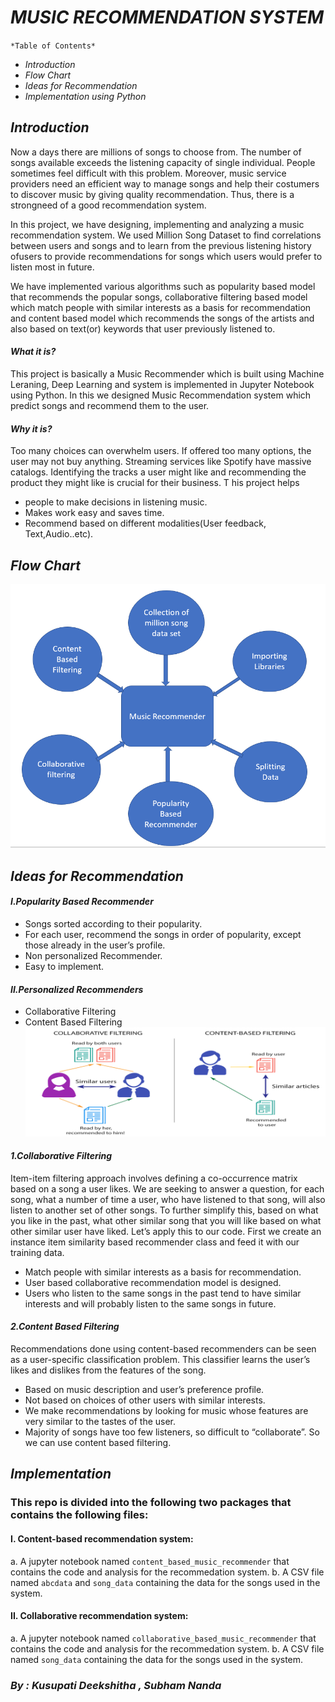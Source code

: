 # *MUSIC RECOMMENDATION SYSTEM* 

`*Table of Contents*`

* _*Introduction*_
* _*Flow Chart*_
* _*Ideas for Recommendation*_
* _*Implementation using Python*_

## *Introduction*
Now a days there are millions of songs to choose from. The number of songs available exceeds the listening capacity of single individual. People sometimes feel difficult with this problem. Moreover, music service providers need an efficient way to manage songs and help their costumers to discover music by giving quality recommendation. Thus, there is a strongneed of a good recommendation system.

In this project, we have designing, implementing and analyzing a music recommendation system. We used Million Song Dataset to find correlations between users and songs and to learn from the previous listening history ofusers to provide recommendations for songs which users would prefer to listen most in future. 

We have implemented various algorithms such as popularity based model that recommends the popular songs, collaborative filtering based model which match people with similar interests as a basis for    recommendation and content based model which recommends the songs of the artists and also based on text(or) keywords that user previously listened to.

#### *What it is?*
This project is basically a Music Recommender which is built using Machine Leraning, Deep Learning and system is implemented in Jupyter Notebook using Python. In this we designed Music Recommendation system which predict songs and recommend them to the user. 

#### *Why it is?*
Too many choices can overwhelm users. If offered too many options, the user may not buy anything. Streaming services like Spotify have massive catalogs. Identifying the tracks a user might like and recommending the product they might like is crucial for their business. T
his project helps 
* people to make decisions in listening music.
* Makes work easy and saves time. 
* Recommend based on different modalities(User feedback, Text,Audio..etc).

## *Flow Chart*
![flowchart.png](https://github.com/DeekshithaKusupati/Intern-Work/blob/main/int-ml-3/Music%20Recommendation/Images/flowchart.png)

## *Ideas for Recommendation*

#### *I.Popularity Based Recommender*
* Songs sorted according to their popularity.
* For each user, recommend the songs in order of  popularity, except those already in the user’s profile.
* Non personalized Recommender.
* Easy to implement.

#### *II.Personalized Recommenders*
* Collaborative Filtering
* Content Based Filtering
![personalized recommender.png](https://github.com/DeekshithaKusupati/Intern-Work/blob/main/int-ml-3/Music%20Recommendation/Images/personalized%20recommender.png)

#### *1.Collaborative Filtering*
Item-item filtering approach involves defining a co-occurrence matrix based on a song a user likes. We are seeking to answer a question, for each song, what a number of time a user, who have listened to that song, will also listen to another set of other songs. To further simplify this, based on what you like in the past, what other similar song that you will like based on what other similar user have liked. Let’s apply this to our code. First we create an instance item similarity based recommender class and feed it with our training data.
* Match people with similar interests as a basis for recommendation. 
* User based collaborative recommendation model is designed.
* Users who listen to the same songs in the past tend to have similar interests and will probably listen to the same songs in future.

#### *2.Content Based Filtering*
Recommendations done using content-based recommenders can be seen as a user-specific classification problem. This classifier learns the user’s likes and dislikes from the features of the song.
* Based on music description and user’s preference profile.
* Not based on choices of other users with similar interests.
* We make recommendations by looking for music whose features are very similar to the tastes of the user.
* Majority of songs have too few listeners, so difficult to “collaborate”. So we can use content based filtering.

## *Implementation*

### This repo is divided into the following two packages that contains the following files:

#### I. Content-based recommendation system:

a. A jupyter notebook named ```content_based_music_recommender``` that contains the code and analysis for the recommedation system.
b. A CSV file named ```abcdata``` and ```song_data``` containing the data for the songs used in the system.

#### II. Collaborative recommendation system:

a. A jupyter notebook named ```collaborative_based_music_recommender``` that contains the code and analysis for the recommedation system.
b. A CSV file named ```song_data``` containing the data for the songs used in the system.



### *By : Kusupati Deekshitha , Subham Nanda*
 
  
